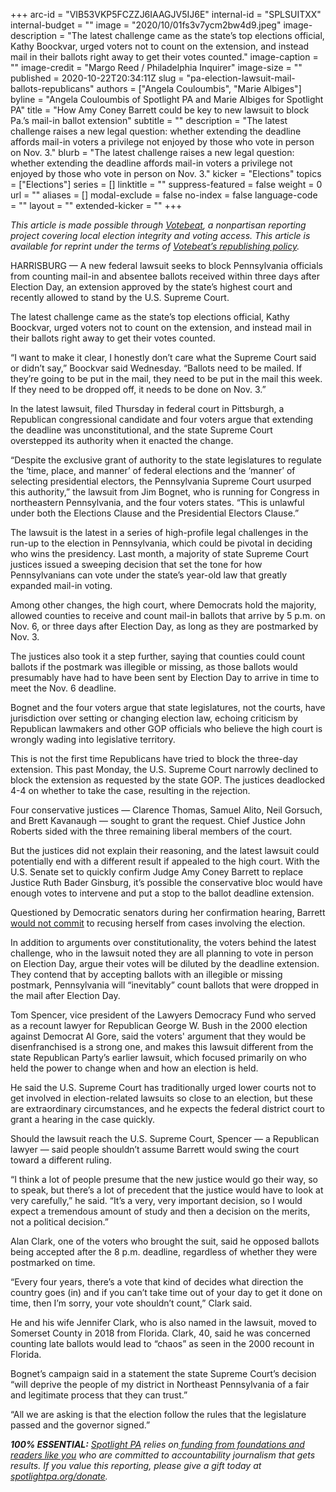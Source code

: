 +++
arc-id = "VIB53VKP5FCZZJ6IAAGJV5IJ6E"
internal-id = "SPLSUITXX"
internal-budget = ""
image = "2020/10/01fs3v7ycm2bw4d9.jpeg"
image-description = "The latest challenge came as the state’s top elections official, Kathy Boockvar, urged voters not to count on the extension, and instead mail in their ballots right away to get their votes counted."
image-caption = ""
image-credit = "Margo Reed / Philadelphia Inquirer"
image-size = ""
published = 2020-10-22T20:34:11Z
slug = "pa-election-lawsuit-mail-ballots-republicans"
authors = ["Angela Couloumbis", "Marie Albiges"]
byline = "Angela Couloumbis of Spotlight PA and Marie Albiges for Spotlight PA"
title = "How Amy Coney Barrett could be key to new lawsuit to block Pa.’s mail-in ballot extension"
subtitle = ""
description = "The latest challenge raises a new legal question: whether extending the deadline affords mail-in voters a privilege not enjoyed by those who vote in person on Nov. 3."
blurb = "The latest challenge raises a new legal question: whether extending the deadline affords mail-in voters a privilege not enjoyed by those who vote in person on Nov. 3."
kicker = "Elections"
topics = ["Elections"]
series = []
linktitle = ""
suppress-featured = false
weight = 0
url = ""
aliases = []
modal-exclude = false
no-index = false
language-code = ""
layout = ""
extended-kicker = ""
+++

<i>This article is made possible through </i><a href="http://votebeat.org/"><i>Votebeat</i></a><i>, a nonpartisan reporting project covering local election integrity and voting access. This article is available for reprint under the terms of </i><a href="https://www.votebeat.org/pages/republishing"><i>Votebeat’s republishing policy</i></a><i>.</i>

HARRISBURG — A new federal lawsuit seeks to block Pennsylvania officials from counting mail-in and absentee ballots received within three days after Election Day, an extension approved by the state’s highest court and recently allowed to stand by the U.S. Supreme Court.

The latest challenge came as the state’s top elections official, Kathy Boockvar, urged voters not to count on the extension, and instead mail in their ballots right away to get their votes counted.

“I want to make it clear, I honestly don’t care what the Supreme Court said or didn’t say,” Boockvar said Wednesday. “Ballots need to be mailed. If they’re going to be put in the mail, they need to be put in the mail this week. If they need to be dropped off, it needs to be done on Nov. 3.”

In the latest lawsuit, filed Thursday in federal court in Pittsburgh, a Republican congressional candidate and four voters argue that extending the deadline was unconstitutional, and the state Supreme Court overstepped its authority when it enacted the change.

“Despite the exclusive grant of authority to the state legislatures to regulate the ‘time, place, and manner’ of federal elections and the ‘manner’ of selecting presidential electors, the Pennsylvania Supreme Court usurped this authority,” the lawsuit from Jim Bognet, who is running for Congress in northeastern Pennsylvania, and the four voters states. “This is unlawful under both the Elections Clause and the Presidential Electors Clause.”

The lawsuit is the latest in a series of high-profile legal challenges in the run-up to the election in Pennsylvania, which could be pivotal in deciding who wins the presidency. Last month, a majority of state Supreme Court justices issued a sweeping decision that set the tone for how Pennsylvanians can vote under the state’s year-old law that greatly expanded mail-in voting.

<script src="https://lesspage.com/embed.js" async></script><div data-spl-embed-version="1" data-spl-src="https://lesspage.com/embeds/newsletter/"></div>

Among other changes, the high court, where Democrats hold the majority, allowed counties to receive and count mail-in ballots that arrive by 5 p.m. on Nov. 6, or three days after Election Day, as long as they are postmarked by Nov. 3.

The justices also took it a step further, saying that counties could count ballots if the postmark was illegible or missing, as those ballots would presumably have had to have been sent by Election Day to arrive in time to meet the Nov. 6 deadline.

Bognet and the four voters argue that state legislatures, not the courts, have jurisdiction over setting or changing election law, echoing criticism by Republican lawmakers and other GOP officials who believe the high court is wrongly wading into legislative territory.

This is not the first time Republicans have tried to block the three-day extension. This past Monday, the U.S. Supreme Court narrowly declined to block the extension as requested by the state GOP. The justices deadlocked 4-4 on whether to take the case, resulting in the rejection.

Four conservative justices — Clarence Thomas, Samuel Alito, Neil Gorsuch, and Brett Kavanaugh — sought to grant the request. Chief Justice John Roberts sided with the three remaining liberal members of the court.

But the justices did not explain their reasoning, and the latest lawsuit could potentially end with a different result if appealed to the high court. With the U.S. Senate set to quickly confirm Judge Amy Coney Barrett to replace Justice Ruth Bader Ginsburg, it’s possible the conservative bloc would have enough votes to intervene and put a stop to the ballot deadline extension.

Questioned by Democratic senators during her confirmation hearing, Barrett <a href="https://www.nytimes.com/2020/10/13/us/politics/barrett-says-she-would-not-be-used-as-a-pawn-to-decide-potential-election-case-but-refuses-to-say-if-shed-recuse-herself.html">would not commit</a> to recusing herself from cases involving the election.

In addition to arguments over constitutionality, the voters behind the latest challenge, who in the lawsuit noted they are all planning to vote in person on Election Day, argue their votes will be diluted by the deadline extension. They contend that by accepting ballots with an illegible or missing postmark, Pennsylvania will “inevitably” count ballots that were dropped in the mail after Election Day.

Tom Spencer, vice president of the Lawyers Democracy Fund who served as a recount lawyer for Republican George W. Bush in the 2000 election against Democrat Al Gore, said the voters' argument that they would be disenfranchised is a strong one, and makes this lawsuit different from the state Republican Party’s earlier lawsuit, which focused primarily on who held the power to change when and how an election is held.

<script src="https://lesspage.com/embed.js" async></script><div data-spl-embed-version="1" data-spl-src="https://lesspage.com/embeds/donate/?teaser_text=Spotlight%20PA%20provides%20essential%2C%20public-service%20journalism%20thanks%20to%20readers%20like%20you.%20Help%20us%20continue%20that%20work."></div>

He said the U.S. Supreme Court has traditionally urged lower courts not to get involved in election-related lawsuits so close to an election, but these are extraordinary circumstances, and he expects the federal district court to grant a hearing in the case quickly.

Should the lawsuit reach the U.S. Supreme Court, Spencer — a Republican lawyer — said people shouldn’t assume Barrett would swing the court toward a different ruling.

“I think a lot of people presume that the new justice would go their way, so to speak, but there’s a lot of precedent that the justice would have to look at very carefully,” he said. “It’s a very, very important decision, so I would expect a tremendous amount of study and then a decision on the merits, not a political decision.”

Alan Clark, one of the voters who brought the suit, said he opposed ballots being accepted after the 8 p.m. deadline, regardless of whether they were postmarked on time.

“Every four years, there’s a vote that kind of decides what direction the country goes (in) and if you can’t take time out of your day to get it done on time, then I’m sorry, your vote shouldn’t count,” Clark said.

He and his wife Jennifer Clark, who is also named in the lawsuit, moved to Somerset County in 2018 from Florida. Clark, 40, said he was concerned counting late ballots would lead to “chaos” as seen in the 2000 recount in Florida.

Bognet’s campaign said in a statement the state Supreme Court’s decision “will deprive the people of my district in Northeast Pennsylvania of a fair and legitimate process that they can trust.”

“All we are asking is that the election follow the rules that the legislature passed and the governor signed.”

<i><b>100% ESSENTIAL:</b></i><i> </i><a href="https://lesspage.com/"><i>Spotlight PA</i></a><i> relies on</i><a href="https://lesspage.com/support"><i> funding from foundations and readers like you</i></a><i> who are committed to accountability journalism that gets results. If you value this reporting, please give a gift today at </i><a href="http://spotlightpa.org/donate"><i>spotlightpa.org/donate</i></a><i>.</i>
